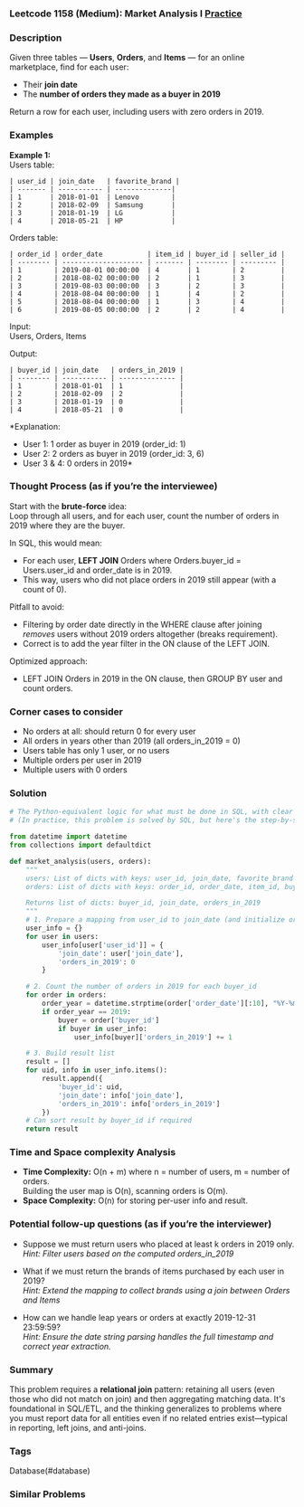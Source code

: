 ### Leetcode 1158 (Medium): Market Analysis I [Practice](https://leetcode.com/problems/market-analysis-i/)

### Description  
Given three tables — **Users**, **Orders**, and **Items** — for an online marketplace, find for each user:
- Their **join date**
- The **number of orders they made as a buyer in 2019**

Return a row for each user, including users with zero orders in 2019.

### Examples  

**Example 1:**  
Users table:
```
| user_id | join_date   | favorite_brand |
| ------- | ----------- | --------------|
| 1       | 2018-01-01  | Lenovo        |
| 2       | 2018-02-09  | Samsung       |
| 3       | 2018-01-19  | LG            |
| 4       | 2018-05-21  | HP            |
```

Orders table:
```
| order_id | order_date           | item_id | buyer_id | seller_id |
| -------- | -------------------- | ------- | -------- | --------- |
| 1        | 2019-08-01 00:00:00  | 4       | 1        | 2         |
| 2        | 2018-08-02 00:00:00  | 2       | 1        | 3         |
| 3        | 2019-08-03 00:00:00  | 3       | 2        | 3         |
| 4        | 2018-08-04 00:00:00  | 1       | 4        | 2         |
| 5        | 2018-08-04 00:00:00  | 1       | 3        | 4         |
| 6        | 2019-08-05 00:00:00  | 2       | 2        | 4         |
```

Input:  
Users, Orders, Items

Output:  
```
| buyer_id | join_date   | orders_in_2019 |
| -------- | ----------- | -------------- |
| 1        | 2018-01-01  | 1              |
| 2        | 2018-02-09  | 2              |
| 3        | 2018-01-19  | 0              |
| 4        | 2018-05-21  | 0              |
```
*Explanation:  
- User 1: 1 order as buyer in 2019 (order_id: 1)
- User 2: 2 orders as buyer in 2019 (order_id: 3, 6)
- User 3 & 4: 0 orders in 2019*

### Thought Process (as if you’re the interviewee)  
Start with the **brute-force** idea:  
Loop through all users, and for each user, count the number of orders in 2019 where they are the buyer.

In SQL, this would mean:
- For each user, **LEFT JOIN** Orders where Orders.buyer_id = Users.user_id and order_date is in 2019.
- This way, users who did not place orders in 2019 still appear (with a count of 0).

Pitfall to avoid:  
- Filtering by order date directly in the WHERE clause after joining _removes_ users without 2019 orders altogether (breaks requirement).
- Correct is to add the year filter in the ON clause of the LEFT JOIN.

Optimized approach:
- LEFT JOIN Orders in 2019 in the ON clause, then GROUP BY user and count orders.

### Corner cases to consider  
- No orders at all: should return 0 for every user
- All orders in years other than 2019 (all orders_in_2019 = 0)
- Users table has only 1 user, or no users
- Multiple orders per user in 2019
- Multiple users with 0 orders

### Solution

```python
# The Python-equivalent logic for what must be done in SQL, with clear stepwise logic.
# (In practice, this problem is solved by SQL, but here's the step-by-step Python logic.)

from datetime import datetime
from collections import defaultdict

def market_analysis(users, orders):
    """
    users: List of dicts with keys: user_id, join_date, favorite_brand
    orders: List of dicts with keys: order_id, order_date, item_id, buyer_id, seller_id

    Returns list of dicts: buyer_id, join_date, orders_in_2019
    """
    # 1. Prepare a mapping from user_id to join_date (and initialize order count 0)
    user_info = {}
    for user in users:
        user_info[user['user_id']] = {
            'join_date': user['join_date'],
            'orders_in_2019': 0
        }

    # 2. Count the number of orders in 2019 for each buyer_id
    for order in orders:
        order_year = datetime.strptime(order['order_date'][:10], "%Y-%m-%d").year
        if order_year == 2019:
            buyer = order['buyer_id']
            if buyer in user_info:
                user_info[buyer]['orders_in_2019'] += 1

    # 3. Build result list
    result = []
    for uid, info in user_info.items():
        result.append({
            'buyer_id': uid,
            'join_date': info['join_date'],
            'orders_in_2019': info['orders_in_2019']
        })
    # Can sort result by buyer_id if required
    return result
```

### Time and Space complexity Analysis  

- **Time Complexity:** O(n + m) where n = number of users, m = number of orders.  
  Building the user map is O(n), scanning orders is O(m).
- **Space Complexity:** O(n) for storing per-user info and result.

### Potential follow-up questions (as if you’re the interviewer)  

- Suppose we must return users who placed at least k orders in 2019 only.  
  *Hint: Filter users based on the computed orders_in_2019*

- What if we must return the brands of items purchased by each user in 2019?  
  *Hint: Extend the mapping to collect brands using a join between Orders and Items*

- How can we handle leap years or orders at exactly 2019-12-31 23:59:59?  
  *Hint: Ensure the date string parsing handles the full timestamp and correct year extraction.*

### Summary
This problem requires a **relational join** pattern: retaining all users (even those who did not match on join) and then aggregating matching data. It's foundational in SQL/ETL, and the thinking generalizes to problems where you must report data for all entities even if no related entries exist—typical in reporting, left joins, and anti-joins.

### Tags
Database(#database)

### Similar Problems
